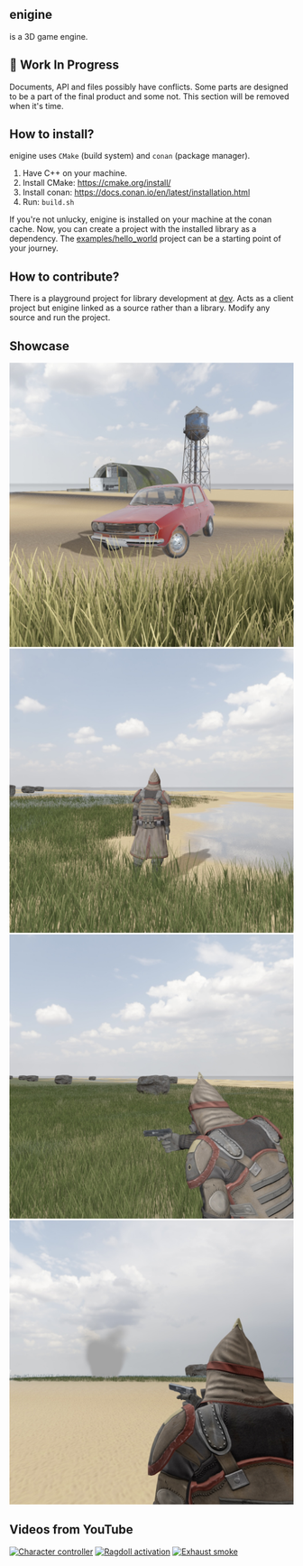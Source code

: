 ## enigine

is a 3D game engine.

## 🚧 Work In Progress

Documents, API and files possibly have conflicts. Some parts are designed to be a part of the final product and some not. This section will be removed when it's time.

## How to install?

enigine uses `CMake` (build system) and `conan` (package manager).

1. Have C++ on your machine.
2. Install CMake: https://cmake.org/install/
3. Install conan: https://docs.conan.io/en/latest/installation.html
4. Run: `build.sh`

If you're not unlucky, enigine is installed on your machine at the conan cache. Now, you can create a project with the installed library as a dependency. The [examples/hello_world](examples/hello_world) project can be a starting point of your journey.

## How to contribute?

There is a playground project for library development at [dev](dev). Acts as a client project but enigine linked as a source rather than a library. Modify any source and run the project.

## Showcase

![4](showcase/4.jpg)
![1](showcase/1.jpg)
![2](showcase/2.jpg)
![3](showcase/3.jpg)

## Videos from YouTube

[![Character controller](https://img.youtube.com/vi/1h7jF8Wdc1I/0.jpg)](https://www.youtube.com/shorts/1h7jF8Wdc1I)
[![Ragdoll activation](https://img.youtube.com/vi/V6gx4lv9K6Y/0.jpg)](https://www.youtube.com/shorts/V6gx4lv9K6Y)
[![Exhaust smoke](https://img.youtube.com/vi/kTJfZHLzAQo/0.jpg)](https://www.youtube.com/shorts/kTJfZHLzAQo)
